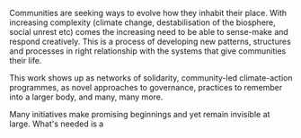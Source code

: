 Communities are seeking ways to evolve how they inhabit their place. With increasing complexity (climate change, destabilisation of the biosphere, social unrest etc) comes the increasing need to be able to sense-make and respond creatively. This is a process of developing new patterns, structures and processes in right relationship with the systems that give communities their life. 

This work shows up as networks of solidarity, community-led climate-action programmes, as novel approaches to governance, practices to remember into a larger body, and many, many more.

Many initiatives make promising beginnings and yet remain invisible at large. What's needed is a 